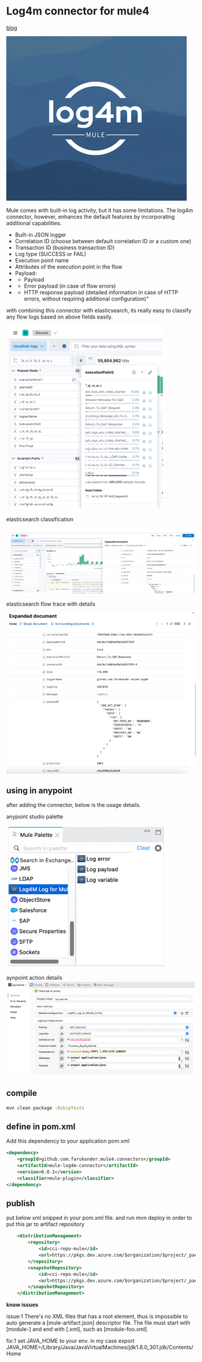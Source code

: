 # Log4m connector for mule4

[blog](https://farukonder.github.io/thats-enough-cloud-for-today/blog/2023/11/20/log4m-for-mulesoft.html)

![splash](./content/log4m.min.png)

Mule comes with built-in log activity, but it has some limitations. The log4m connector, however, enhances the default features by incorporating additional capabilities.
 - Built-in JSON logger
 - Correlation ID (choose between default correlation ID or a custom one)
 - Transaction ID (business transaction ID)
 - Log type (SUCCESS or FAIL)
 - Execution point name
 - Attributes of the execution point in the flow
 - Payload:
 - - Payload
 - - Error payload (in case of flow errors)
 - - HTTP response payload (detailed information in case of HTTP errors, without requiring additional configuration)"


with combining this connector with elasticsearch, its really easy to classify any flow logs based on above fields easily.

![elastic-fields](./content/e1.png)

elasticsearch classification

![elastic-classification](./content/e2.png)

elasticsearch flow trace with details

![elastic-fields](./content/e3.png)

## using in anypoint

after adding the connector, below is the usage details.

anypoint studio palette

![palette](./content/palette.png)

aynpoint action details
![action](./content/log-connector-conf.png)


## compile

```sh
mvn clean package -DskipTests
```

## define in pom.xml

Add this dependency to your application pom.xml

```xml
<dependency>
	<groupId>github.com.farukonder.mule4.connectors</groupId>
	<artifactId>mule-log4m-connector</artifactId>
	<version>0.0.1</version>
    <classifier>mule-plugin</classifier>
</dependency>
```

## publish

put below xml snipped in your pom.xml file. and run mvn deploy in order to put this jar to artifact repository

```xml
	<distributionManagement>
		<repository>
			<id>cci-repo-mule</id>
			<url>https://pkgs.dev.azure.com/$organization/$project/_packaging/repo-mule/maven/v1</url>
		</repository>
		<snapshotRepository>
			<id>cci-repo-mule</id>
			<url>https://pkgs.dev.azure.com/$organization/$project/_packaging/repo-mule/maven/v1</url>
		</snapshotRepository>
	</distributionManagement>
```

**know issues**

issue:1 There's no XML files that has a <module> root element, thus is impossible to auto generate a [mule-artifact.json] descriptor file. The file must start with [module-] and end with [.xml], such as [module-foo.xml] 

fix:1 set JAVA_HOME to your env. in my case export JAVA_HOME=/Library/Java/JavaVirtualMachines/jdk1.8.0_301.jdk/Contents/Home
